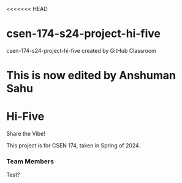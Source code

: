 <<<<<<< HEAD
# csen-174-s24-project-hi-five
csen-174-s24-project-hi-five created by GitHub Classroom

This is now edited by Anshuman Sahu
=======
# Hi-Five
Share the Vibe!

This project is for CSEN 174, taken in Spring of 2024.

### Team Members
Test?
